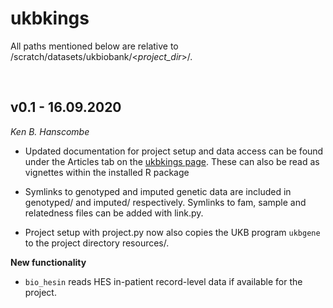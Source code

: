 ukbkings
===

All paths mentioned below are relative to /scratch/datasets/ukbiobank/\<*project_dir*\>/.

<br>

## v0.1 - 16.09.2020

*Ken B. Hanscombe*

* Updated documentation for project setup and data access can be found under the Articles tab on the [ukbkings page](https://kenhanscombe.github.io/ukbkings/). These can also be read as vignettes within the installed R package

* Symlinks to genotyped and imputed genetic data are included in genotyped/ and imputed/ respectively. Symlinks to fam, sample and relatedness files can be added with link.py.

* Project setup with project.py now also copies the UKB program `ukbgene` to the project directory resources/.

**New functionality**

* `bio_hesin` reads HES in-patient record-level data if available for the project.
